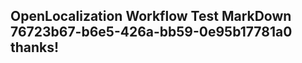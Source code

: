 <properties
ms.topic="hero-topic"
ms.test1="hero-topic"
ms.test2="test"/>

## OpenLocalization Workflow Test MarkDown 76723b67-b6e5-426a-bb59-0e95b17781a0 thanks!
